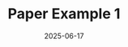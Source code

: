 ---
title: "Paper Example 1"
authors: ["Maria Razzhivina", "Collaborator"]
journal: "IJCAI 2024"
date: 2025-06-17
draft: false
---
